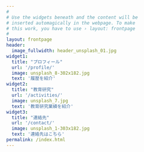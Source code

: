 ```yaml
---
#
# Use the widgets beneath and the content will be
# inserted automagically in the webpage. To make
# this work, you have to use › layout: frontpage
#
layout: frontpage
header:
  image_fullwidth: header_unsplash_01.jpg
widget1:
  title: "プロフィール"
  url: '/profile/'
  image: unsplash_8-302x182.jpg
  text: '履歴を紹介'
widget2:
  title: "教育研究"
  url: '/activities/'
  image: unsplash_7.jpg
  text: '教育研究業績を紹介'
widget3:
  title: "連絡先"
  url: '/contact/'
  image: unsplash_1-303x182.jpg
  text: '連絡先はこちら'
permalink: /index.html
---
```

